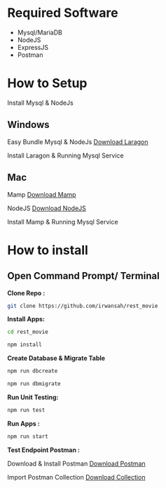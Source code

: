
# Required Software 
- Mysql/MariaDB
- NodeJS
- ExpressJS
- Postman

# How to Setup

Install Mysql & NodeJs

## Windows 
Easy Bundle Mysql & NodeJs [Download Laragon](https://github.com/leokhoa/laragon/releases/download/6.0.0/laragon-wamp.exe)

Install Laragon & Running Mysql Service

## Mac
Mamp [Download Mamp](https://www.mamp.info/en/downloads/)

NodeJS [Download NodeJS](https://nodejs.org/en/download) 


Install Mamp & Running Mysql Service

# How to install

## Open Command Prompt/ Terminal

**Clone Repo :**

```bash
git clone https://github.com/irwansah/rest_movie
```

**Install Apps:** 
```bash
cd rest_movie
```
```bash
npm install
```

**Create Database & Migrate Table**

```bash
npm run dbcreate
```

```bash
npm run dbmigrate
```

**Run Unit Testing:**

```bash
npm run test
```

**Run Apps :**

```bash
npm run start
```

**Test Endpoint Postman :**


Download & Install Postman [Download Postman](https://www.postman.com/downloads/)

Import Postman Collection [Download Collection](./Movie.postman_collection.json)
